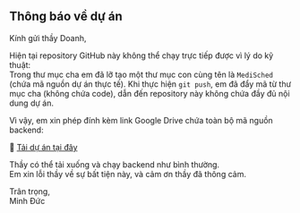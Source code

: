 ## Thông báo về dự án

Kính gửi thầy Doanh,

Hiện tại repository GitHub này không thể chạy trực tiếp được vì lý do kỹ thuật:  
Trong thư mục cha em đã lỡ tạo một thư mục con cùng tên là `MediSched` (chứa mã nguồn dự án thực tế). Khi thực hiện `git push`, em đã đẩy mã từ thư mục cha (không chứa code), dẫn đến repository này không chứa đầy đủ nội dung dự án.

Vì vậy, em xin phép đính kèm link Google Drive chứa toàn bộ mã nguồn backend:

🔗 [Tải dự án tại đây](https://drive.google.com/drive/folders/1slh4zGME4KVgpasQFMZAlGZ0riI0Eu5M?usp=sharing)

Thầy có thể tải xuống và chạy backend như bình thường.  
Em xin lỗi thầy về sự bất tiện này, và cảm ơn thầy đã thông cảm.

Trân trọng,  
Minh Đức
